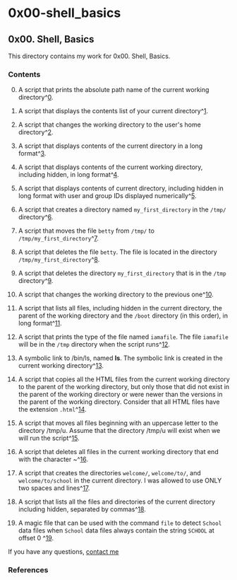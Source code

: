 # 0x00-shell_basics

## 0x00. Shell, Basics

This directory contains my work for 0x00. Shell, Basics.

### Contents

0. A script that prints the absolute path name of the current working directory^[0].

1. A script that displays the contents list of your current directory^[1].

2. A script that changes the working directory to the user's home directory^[2].

3. A script that displays contents of the current directory in a long format^[3].

4. A script that displays contents of the current working directory, including hidden, in long format^[4].

5. A script that displays contents of current directory, including hidden in long format with user and group IDs displayed numerically^[5].

6. A script that creates a directory named ```my_first_directory``` in the ```/tmp/``` directory^[6].

7. A script that moves the file ```betty``` from ```/tmp/``` to ```/tmp/my_first_directory```^[7].

8. A script that deletes the file ```betty```. The file is located in the directory ```/tmp/my_first_directory```^[8].

9. A script that deletes the directory ```my_first_directory``` that is in the ```/tmp``` directory^[9].

10. A script that changes the working directory to the previous one^[10].

11. A script that lists all files, including hidden in the current directory, the parent of the working directory and the ```/boot``` directory (in this order), in long format^[11].

12. A script that prints the type of the file named ```iamafile```. The file ```iamafile``` will be in the ```/tmp``` directory when the script runs^[12].

13. A symbolic link to /bin/ls, named __ls__. The symbolic link is created in the current working directory^[13].

14. A script that copies all the HTML files from the current working directory to the parent of the working directory, but only those that did not exist in the parent of the working directory or were newer than the versions in the parent of the working directory. Consider that all HTML files have the extension ```.html```^[14].

15. A script that moves all files beginning with an uppercase letter to the directory /tmp/u. Assume that the directory /tmp/u will exist when we will run the script^[15].

16. A script that deletes all files in the current working directory that end with the character ~^[16].

17. A script that creates the directories ```welcome/```, ```welcome/to/```, and ```welcome/to/school``` in the current directory. I was allowed to use ONLY two spaces and lines^[17].

18. A script that lists all the files and directories of the current directory including hidden, separated by commas^[18].

19. A magic file that can be used with the command ```file``` to detect ```School``` data files when ```School``` data files always contain the string ```SCHOOL``` at offset 0 ^[19].

If you have any questions, [contact me](https://www.linkedin.com/in/ianonjuguna)

### References

[0]: https://github.com/IanoNjuguna/alx-system_engineering-devops/blob/main/0x00-shell_basics/0-current_working_directory

[1]: 1-listit.

[2]: 2-bring_me_home.

[3]: 3-listfiles.

[4]: 4-listmorefiles.

[5]: 5-listfilesdigitonly.

[6]: 6-firstdirectory.

[7]: 7-movethatfile.

[8]: 8-firstdelete.

[9]: 9-firstdirdeletion.

[10]: 10-back.

[11]: 11-lists.

[12]: 12-file_type.

[13]: 13-symbolic_link.

[14]: 14-copy_html.

[15]: 100-lets_move.

[16]: 101-clean_emacs.

[17]: 102-tree.

[18]: 103-commas.

[19]: school.mgc.
